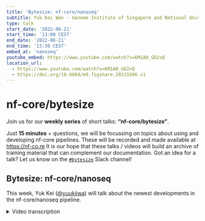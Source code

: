 ```yaml
---
title: 'Bytesize: nf-core/nanoseq'
subtitle: Yuk Kei Wan - Genome Institute of Singapore and National University of Singapore
type: talk
start_date: '2022-06-21'
start_time: '13:00 CEST'
end_date: '2022-06-21'
end_time: '13:30 CEST'
embed_at: 'nanoseq'
youtube_embed: https://www.youtube.com/watch?v=KM1A0_GD2vQ
location_url:
  - https://www.youtube.com/watch?v=KM1A0_GD2vQ
  - https://doi.org/10.6084/m9.figshare.20115506.v1
---
```


# nf-core/bytesize

Join us for our **weekly series** of short talks: **“nf-core/bytesize”**.

Just **15 minutes** + questions, we will be focussing on topics about using and developing nf-core pipelines.
These will be recorded and made available at <https://nf-co.re>
It is our hope that these talks / videos will build an archive of training material that can complement our documentation. Got an idea for a talk? Let us know on the [`#bytesize`](https://nfcore.slack.com/channels/bytesize) Slack channel!

## Bytesize: nf-core/nanoseq

This week, Yuk Kei ([@yuukiiwa](https://github.com/yuukiiwa)) will talk about the newest developments in the nf-core/nanoseq pipeline.

<details markdown="1"><summary>Video transcription</summary>
**Note: The content has been edited for reader-friendliness**

[0:01](https://www.youtube.com/watch?v=KM1A0_GD2vQ&t=1)
Hello, everyone. I'm Franziska Bonath. I'm today's host, and with me is Yuk Kei. She is giving an introduction to nf-core nanoseq.

[:](https://www.youtube.com/watch?v=KM1A0_GD2vQ&t=)
Welcome. Thanks for the introduction. I'm Yuk Kei, and I've been maintaining nanoseq for the past two years since I picked it up from Harshil Patel, Laura Warden, and Chelsea Sawyer, and also training. So I've seen it through its DSL1 days, converted it to the initial DSL2 syntax, and updated it to the newest DSL2 syntax with a lot of help from Chris Hakkaart. Chris is from Seqera lab, and he was previously in the University of Tübingen. If you have any questions on nanoseq, you can always reach out to us.

[:](https://www.youtube.com/watch?v=KM1A0_GD2vQ&t=)
So without further ado, I'll just tell you a little bit about nanoseq. Nf-core nanoseq is a bioinformatics analysis pipeline for nanopore DNA and RNA sequencing data that can be used to perform base calling, demultiplexing, QC alignment, and also downstream analysis. In this bytesize talk, I will briefly introduce you to what is nanopore sequencing and why we need a specific pipeline for nanopore sequencing data. Through Slack channel conversations, I pretty much have found people having trouble understanding how to run nanoseq itself. So I'll just go on to the basics of how to run different parts of nanoseq and also talk to you about some latest addition to the pipeline itself, which we are very excited to introduce you to.

[:](https://www.youtube.com/watch?v=KM1A0_GD2vQ&t=)
I don't know how familiar the audience is with nanopore sequencing. Nanopore sequencing is a sequencing technology that's provided by Oxford Nanopore Technologies. There's this string of nucleic acid going through a pore, and this is called the nanopore. As it goes through a pore, current signals are emitted from the nanopore itself. These current signals can be translated into their specific nucleotide bases.

[:](https://www.youtube.com/watch?v=KM1A0_GD2vQ&t=)
Nanopore sequencing most people know as one of the third-generation sequencing technologies, and it outputs long-read. The longest read is around 2.3 megabases. Nanopore sequencing was used in the telomere-to-telomere consortium, which completed the human genome finally. It is also used in identifying RNA isoforms because it can sequence full-length RNAs.

[:](https://www.youtube.com/watch?v=KM1A0_GD2vQ&t=)
Nanopore sequencing is different because it has these kind of current signals that is outputted by the pore. These kind of current signals are not available in other sequencing technologies. With these current signals, one can use machine learning algorithms to extract biological information, such as DNA modification, RNA modification, poly-A tail links, and also RNA secondary structure, without having to do extra lab assays.

[:](https://www.youtube.com/watch?v=KM1A0_GD2vQ&t=)
Here's nanoseq. It is relatively convoluted. Chris Hakkaart created this figure, which is so nice. It is color-coded, based on the kind of sample that you have. We have three different subway lines here. For the blue line, there's this DNA sample, and for the green line, you get the direct RNA, and also it's cDNA that's aligned to the genome. The orange line, is the direct RNA that's aligned to the transcriptome. In the subsequent slides, I will just make it bytesize. I will just talk about what kind of stuff we can do with these three lines.

[:](https://www.youtube.com/watch?v=KM1A0_GD2vQ&t=)
For the first part of the pipeline, it involves base-calling, demultiplexing, QC, and also alignment. Base-calling starts from a fast5 directory containing a bunch of fast5 files. The pipeline input. You have to input it with the input path flag, with the fast5 directory. To correctly base call your sample, you have to specify the flow cell. Demultiplexing can start from either the fast5 directory or the demultiplexed fastq, where if you have a fast5 or a demultiplex fast5, you can demultiplex it with Guppy, and you can output demultiplexed fast5 files with ONT fast5 API. If you have a demultiplexed fastq file, you can demultiplex it with QCAT.

[:](https://www.youtube.com/watch?v=KM1A0_GD2vQ&t=)
You also need to specify the barcode kit in order for it to be demultiplexed correctly. After the demultiplexing of the fast5, we implemented PyCoQC and nanoplot for quality checking the fast5 files. To demultiplex fastq, we have fastQC and also nanoplot for quality checking the fastq files. Alignment can either take in the fastq files from upstream processes or from the user input where the fastq file is already demultiplexed.

[:](https://www.youtube.com/watch?v=KM1A0_GD2vQ&t=)
So for the blue line, which is the DNA, Chris added these DNA variant calling tools for DNA small variant calling and also for a structural variant calling. You can choose between midaka and deepvariant for small variant caller. You can choose sniffles and QCB for a structural variant caller. The default is midaka for a small variant caller and sniffles for a structural variant caller. If you have more questions, if you have any questions on DNA structural variant calling, you can reach out to Chris. He knows a lot more than I do on this. He is also on the call, so he'll take questions if you are interested in these.

[:](https://www.youtube.com/watch?v=KM1A0_GD2vQ&t=)
For RNA, if you have a cDNA sample or direct RNA sample, and if you align it to the genome, you can do transcript discovery and also quantification. These processes take a sort of BAM from the samples. The default is BAMBU. BAMBU does both transcript discovery and also quantification. We also have another option, which uses string tie two for transcript discovery and featurecounts for quantification. After transcript discovery and quantification, if you have more than one group of samples, you can also do a differential expression analysis on the gene level with DXC2 and on the transcript level with DXC.

[:](https://www.youtube.com/watch?v=KM1A0_GD2vQ&t=)
On the green line, we also, and this is also a new functionality we implemented, we included JAVA-L for detection of RNA fusions. It takes in a fastq file from either the sample sheet, where given that it is demultiplexed, and we can take it from upstream processes. You start from fastq files or demultiplexed fastq files.

[:](https://www.youtube.com/watch?v=KM1A0_GD2vQ&t=)
The last part of the newest edition of the pipeline is the RNA multiplication detection. This one is a little different in a sense that per sample, you should have a larger directory. Within the directory itself, you should have fast5 directories, fast5 subdirectory and a fastq subdirectory. Within the fast5 subdirectories, you need to include all the fast5 files. In the fastq subdirectory, please only include one base called fastq file. It goes through the alignment to the transcriptome, converts it to BAM, then prior to RNA multiplication detection, nanopolishes run for segmentation, and if you only have a single sample, you can detect M6A with M6A9, if you have multiple groups of samples, if you want to see the differential modification across the samples, you can run X4, it does the deferential modification analysis.

[:](https://www.youtube.com/watch?v=KM1A0_GD2vQ&t=)
So just to summarize, so here is the nanoseq pipeline. So there are a lot of tools included, but you don't have to install anything other than nextflow and Docker, Singularity or Conda, depending on whether you are using an AWS cloud or you're using NHPC. With the latest release of nanoseq, it supports DNA variant calling, transcript discovery and quantification, RNA fusion detection, and also RNA modification detection. Thanks for listening, and I'm happy to take any questions.

[:](https://www.youtube.com/watch?v=KM1A0_GD2vQ&t=)
(host) Thank you very much. Am I visible? I have to remove the spotlight. Anyway, I have now allowed everyone to unmute themselves if they want to ask questions. Otherwise, you can also put questions in the chat. There's actually a comment that we have in the chat from Olaitan, sorry if I butchered the name.

(question) He says that t2t completed _a_ human genome and not _the_ human genome. Also he thinks that SNFLS2 exists, which is an enhanced color for structural variants. Have you thought about SNFLS2? I know this was not your main part, but...

(Chris, answer) I can probably jump in. I've seen that come out very recently, maybe in the last four months. So SNFLS was initially added about 12 months ago. It's the first caller that we were interested in. In my opinion, it's also superseded by QSV, which when we did testing, it was actually the best caller. But in saying that, I haven't actually tested SNFLS2 with a full data set, so I can't be sure if it's better or worse, but something we can definitely look into for a quick add in the future.

[:](https://www.youtube.com/watch?v=KM1A0_GD2vQ&t=)
(host) Yeah. Thanks, Chris.

(question) Can you hear me? Hi. Thanks. Great talk. My interest lies in mostly native RNA transcriptomics, I wondered if there is a way to add poly-A tail measurements.

(answer) Yeah, that's on our radar. We actually talk about adding the poly-A tail length detection to it, because one of our lab members actually added the poly-A tail functionality from Nanopolish, but I'm looking into TailFinder right now. So yeah. Do you have any specific poly-A tail length prediction tools that you want to add in?

(question cont.) Well, Nanopolish works really great with the native RNA, and TailFinder can do cDNA, however, it uses CPU, and it's kind of slower if you have a big data set, while Nanopolish is much faster to do it, and I think there is a Shiny app where you can visualize it. And one more other thing is while we're at the three prime end, are there any tools available to add to this pathways for alternative polyadenylation characterization of some transcripts? Do you have any tools that you have specifically in mind on poly-A alternative polyadenylation?

(answer cont.) For longer than the moment, I am just looking at something called Lapa. It's on GitHub. I think the group is still working on a paper, but it's on GitHub. It's Mongrid alternative polyadenylation in the government, Lapa. Lapa? Yeah. Yeah, because I am aware that there are short read polyadenylation tools such as QAPA, Labrad, there are quite a few tools out there that do that. So I'm not exactly sure how translatable those tools are to Nanopore reads, and so it will be great if you can suggest several long read tools that we can look into too.

Yeah, because I think there is a long, roundabout way of getting it through Flair, and then there is, I think, Tapas has got something, but I think Tapas is more part-by-by orientated. Tapas as of like, because I'm aware of the tapas.

Yeah, okay, cool, cool. Because I'm aware of the fact that there's another Tapas, which is T-A-P-A-S, all TAPs.

Yeah. No, it's not that one, the thing is this one is I think they've got their own kind of Java user interface, but underneath it, there is a lot of kind of Flair and scan T3, that's where it does some of the transfer variants of BLE detection and finding of A-B-A sites. But it's something obviously, it'll complete the pathway quite nicely to take it from everything that you have currently to A-A-P-A-S and also poly-util, I think.

Thank you very much. Yes, for sure, thank you for any suggestions. Yeah.

Yeah, I think I can just as a follow up to that, that the group that did the Tapas, they did a very robust, would I call it software now, because I saw the demo by the PI of that group. I mean, it does a lot of things. If you're doing anything isoform related, you just need to, they've done so much work. So, if you can, since you're doing transcript discovery, you can just figure out a way to maybe find some of the features that they have implemented in things Tapas or there's another one, ORCAS, where you can integrate into your pipeline since you're already doing transcriptomics and structural variant stuff, you know, with long reads. So that would really help your pipeline to become more robust.

Okay, great, thank you, thank you for these suggestions. Yep.

(question) There's also another question in the chat, Ido is asking, do you plan to include genome assembly tools to the pipeline?

(answer) Yeah, yeah, we actually talked about this during the lab meeting last week, and we hope to include Raven into the genome assembly, because I suppose it is also nanopore based. We are looking to include that, and do you have any specific tools that you have in mind that you would suggest us to include it into?

(host) Ido, you could also unmute yourself if you wanted to, otherwise you can write in the chat.

(question cont.) Yeah, thanks. Can you hear me? I don't have anything in particular in mind, but you know, just the common sort of pipeline tools, you know, that whether it is in raccoon or nanopolish or, you know, just the normal, and then, you know, it depends obviously on which organism we 're looking at. But you know, I would say the common pipelines that would either take nanopore or reads by itself, or whether taking hybrid, both Illumina and nanopore to do the assemblies. We're just looking at some of the common pipelines. But to put them inside this workflow will make it very easy to use unless there's already a pipeline that exists that is designated for genome assembly.

(answer cont.) Okay, great. Awesome. Yeah, thanks for these suggestions.

(question) Okay, there is another question in the chat. What is the best practice process for nanopore sequencing metagenomics?

(answer) That's a complicated question, actually. What's your answer? Yeah, that's a good question. I think I can jump in. So somebody did a benchmark of metagenomics tools, and really came up with a conclusion that there is no best. So I think that's the simple answer to that question, because some of the well-established ones didn't even perform well when he did his benchmark, and he presented these at a conference, I think about a month ago, that I was part of, it's a long read conference where they were just doing different kinds of presenting tools and stuff that. In a way it was, when it came to the metagenomics part, when he did his presentation, there was no best metagenomics tool for long read sequencing.

Yeah, interesting.

(question) I have a question for the nf-core team. Is there a pipeline for metagenomics? I suppose MAC is for metagenomics, right? Someone from the core team here.

(answer) I was just checking that. I think there is something that's pretty close. I think in terms of nanoseq, doing metagenomics might be slightly outside the scope. I think one thing we've found developing this pipeline is that it's a bit of a beast already. You know, you could easily split this pipeline into three different pipelines, one's for DNA, one's for standard RNA-Seq, and one for these isoform detection. Yes, we could look at trying to include it, but I think it, personally, I think it might be a step too far, and I am suspicious that there is another pipeline that does some form of metagenomics, but I can't remember the name of it, so please don't quote me on that.

(question) Hi guys, just one more comment or question about including short reads. I think that's what the TAPAS pathway includes, a lot of short reads for transcript invariants, so it could be beneficial for both the assembly, but also for more complete transcript variants, if there is an option to include a lib-national reads, and obviously it increases some depth if you want to do the G-Seq differential expression analysis, because I don't know if the depth is high enough in some of the sequencing. So that's another comment. One more comment is about de-novo modified-based detection with Tombo. Can that be added? I know Tombo is not really well.

Yeah, we are exploring that right now.

Okay. Thank you very much, great work, again, quite excited about this pathway.

(question) There's a comment in the chat that talks about the scale or the scope of this work you're currently doing. He was just saying that, do you think that this workflow is becoming too big, and I was actually going to say the same thing. So what I was going to say is that you can actually focus for now, maybe, you don't have to take my suggestion, on maybe the RNA-based analysis and just make that as robust as you can, or focus on the DNA-based analysis, and then when you think that one is decent enough in terms of scale, you can then move on to the other one, you know, I think somebody is just making a similar comment.

Yeah, I think that's a good suggestion. Yeah, yeah, I think what I think Chris and I are a good team that he does the DNA part of it and people from the lab I work at, we do the RNA part of it. I think we also have some concerns about when is the pipeline out of scope, and so definitely that's on our radar to think about. Chris, do you have anything to add?

I completely agree. I think initially last year when we started adding all of these new features and it made sense because the front end of the pipeline was more or less the same and it made sense to recycle it. But now with a lot of the pipelines building these really awesome subworkflows, which can be shared and integrated multiple pipelines, it would be nice to lean into that side of the community and share what we're doing and be shared with as well. One of the things about nanoseq is that the sample sheet is a little bit atypical in that you can specify genomes for different samples or different genome for different samples and different alignments and things like this. So nanoseq is already coloring a little bit outside the lines of your typical nf-core pipeline. It is something we've spoken about and I think we'll speak about it again very soon about trying to bring it back to that nf-core way of doing things. As a part of that, I could see that we may consider splitting the pipelines. But that's something we'll have to talk about soon, I think.

For sure.

Thank you.

(host) Okay, if there are no more questions at this moment, I thank you again, Yu Kei. I also would to take the chance to thank the Chan Zuckerberg Initiative for funding these talks. If there are any more questions to anyone here, you can always come to the Slack channel for bytesize talks or specifically for nanoseq and ask your questions there and you might get an even more detailed answer. So thank you very much, everyone. Thank you.

</details>
